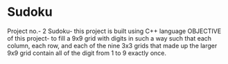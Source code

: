 # Sudoku
Project no.- 2 
Sudoku- this project is built using C++ language 
OBJECTIVE of this project- to fill a 9x9 grid with digits in such a way such that each column, each row, and each of the nine 3x3 grids that made up the larger 9x9 grid contain all of the digit from 1 to 9 exactly once.
